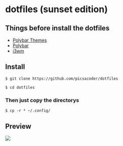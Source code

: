 # dotfiles (sunset edition)

## Things before install the dotfiles
<ul>
  
  <a href="https://github.com/adi1090x/polybar-themes">
  	<li>Polybar Themes</li>
  </a>
  
  <a href="https://polybar.github.io/"> 
  	<li>Polybar</li>
  </a>
  
  <a href="https://i3wm.org/">
  	<li>i3wm</li>
  </a>
</ul>

## Install 

```
$ git clone https://github.com/picsacoder/dotfiles
```

```
$ cd dotfiles
```

### Then just copy the directorys 
```
$ cp -r * ~/.config/
```

## Preview
<img src="https://pbs.twimg.com/media/FH05i4gXEAMA_vt?format=jpg&name=small"> </img>
